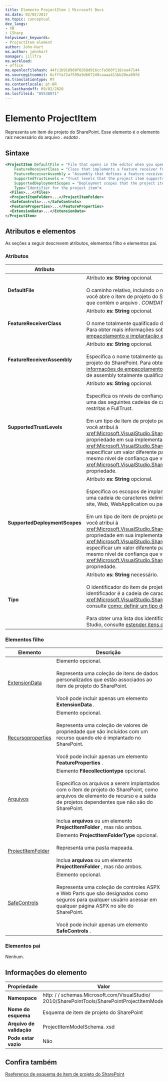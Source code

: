 ```yaml
---
title: Elemento ProjectItem | Microsoft Docs
ms.date: 02/02/2017
ms.topic: conceptual
dev_langs:
- VB
- CSharp
helpviewer_keywords:
- ProjectItem element
author: John-Hart
ms.author: johnhart
manager: jillfra
ms.workload:
- office
ms.openlocfilehash: 44fc1b918960f0268d916ccfa560f118cea47144
ms.sourcegitcommit: 6cfffa72af599a9d667249caaaa411bb28ea69fd
ms.translationtype: MT
ms.contentlocale: pt-BR
ms.lasthandoff: 09/02/2020
ms.locfileid: "85536871"
---
```

# <a name="projectitem-element"></a>Elemento ProjectItem
  Representa um item de projeto do SharePoint. Esse elemento é o elemento raiz necessário do arquivo *. esdata* .

## <a name="syntax"></a>Sintaxe

```xml
<ProjectItem DefaultFile = "File that opens in the editor when you open the project item"
    FeatureReceiverClass = "Class that implements a feature receiver for the project item"
    FeatureReceiverAssembly = "Assembly that defines a feature receiver for the project item"
    SupportedTrustLevels = "Trust levels that the project item supports"
    SupportedDeploymentScopes = "Deployment scopes that the project item supports"
    Type="Identifier for the project item">
  <Files>...</Files>
  <ProjectItemFolder>...</ProjectItemFolder>
  <SafeControls>...</SafeControls>
  <FeatureProperties>...</FeatureProperties>
  <ExtensionData>...</ExtensionData>
</ProjectItem>
```

## <a name="attributes-and-elements"></a>Atributos e elementos
 As seções a seguir descrevem atributos, elementos filho e elementos pai.

### <a name="attributes"></a>Atributos

|Atributo|Descrição|
|---------------|-----------------|
|**DefaultFile**|Atributo **xs: String** opcional.<br /><br /> O caminho relativo, incluindo o nome do arquivo, do arquivo que é aberto no editor do Visual Studio quando você abre o item de projeto do SharePoint no **Gerenciador de soluções**. O caminho é relativo a partir da pasta que contém o arquivo *. COMDATA* .|
|**FeatureReceiverClass**|Atributo **xs: String** opcional.<br /><br /> O nome totalmente qualificado de uma classe de receptor de recurso para este item de projeto do SharePoint. Para obter mais informações sobre os receptores de recursos, consulte [fornecer informações de empacotamento e implantação em itens de projeto](../sharepoint/providing-packaging-and-deployment-information-in-project-items.md).|
|**FeatureReceiverAssembly**|Atributo **xs: String** opcional.<br /><br /> Especifica o nome totalmente qualificado de um assembly que define um receptor de recurso para este item de projeto do SharePoint. Para obter mais informações sobre os receptores de recursos, consulte [fornecer informações de empacotamento e implantação em itens de projeto](../sharepoint/providing-packaging-and-deployment-information-in-project-items.md). Para obter mais informações sobre nomes de assembly totalmente qualificados, consulte [nomes de assembly](/dotnet/framework/app-domains/assembly-names).|
|**SupportedTrustLevels**|Atributo **xs: String** opcional.<br /><br /> Especifica os níveis de confiança aos quais esse item de projeto do SharePoint dá suporte. Esse valor pode ser uma das seguintes cadeias de caracteres: Sandboxed, FullTrust ou ALL. O valor All especifica ambas as áreas restritas e FullTrust.<br /><br /> Em um tipo de item de projeto personalizado do SharePoint, o valor desse atributo corresponde ao valor que você atribui à <xref:Microsoft.VisualStudio.SharePoint.ISharePointProjectItemTypeDefinition.SupportedTrustLevels%2A> propriedade em sua implementação do <xref:Microsoft.VisualStudio.SharePoint.ISharePointProjectItemTypeProvider.InitializeType%2A> método. Se você especificar um valor diferente para esse atributo, o Visual Studio substituirá o valor para que ele especifique o mesmo nível de confiança que você especificar na <xref:Microsoft.VisualStudio.SharePoint.ISharePointProjectItemTypeDefinition.SupportedTrustLevels%2A> propriedade.|
|**SupportedDeploymentScopes**|Atributo **xs: String** opcional.<br /><br /> Especifica os escopos de implantação aos quais esse item de projeto do SharePoint dá suporte. Esse valor é uma cadeia de caracteres delimitada por vírgula que consiste em uma ou mais das seguintes cadeias: Farm, site, Web, WebApplication ou pacote. Por exemplo: `Web, Site`<br /><br /> Em um tipo de item de projeto personalizado do SharePoint, o valor desse atributo corresponde ao valor que você atribui à <xref:Microsoft.VisualStudio.SharePoint.ISharePointProjectItemTypeDefinition.SupportedDeploymentScopes%2A> propriedade em sua implementação do <xref:Microsoft.VisualStudio.SharePoint.ISharePointProjectItemTypeProvider.InitializeType%2A> método. Se você especificar um valor diferente para esse atributo, o Visual Studio substituirá o valor para que ele especifique o mesmo nível de confiança que você especificar na <xref:Microsoft.VisualStudio.SharePoint.ISharePointProjectItemTypeDefinition.SupportedDeploymentScopes%2A> propriedade.|
|**Tipo**|Atributo **xs: String** necessário.<br /><br /> O identificador do item de projeto do SharePoint. Em um tipo de item de projeto personalizado do SharePoint, o identificador é a cadeia de caracteres que você passa para o <xref:Microsoft.VisualStudio.SharePoint.SharePointProjectItemTypeAttribute> . Para obter mais informações, consulte [como: definir um tipo de item de projeto do SharePoint](../sharepoint/how-to-define-a-sharepoint-project-item-type.md).<br /><br /> Para obter uma lista dos identificadores para os itens de projeto internos do SharePoint incluídos no Visual Studio, consulte [estender itens de projeto do SharePoint](../sharepoint/extending-sharepoint-project-items.md).|

### <a name="child-elements"></a>Elementos filho

|Elemento|Descrição|
|-------------|-----------------|
|[ExtensionData](../sharepoint/extensiondata-element.md)|Elemento opcional.<br /><br /> Representa uma coleção de itens de dados personalizados que estão associados ao item de projeto do SharePoint.<br /><br /> Você pode incluir apenas um elemento **ExtensionData** .|
|[Recursoproperties](../sharepoint/featureproperties-element.md)|Elemento opcional.<br /><br /> Representa uma coleção de valores de propriedade que são incluídos com um recurso quando ele é implantado no SharePoint.<br /><br /> Você pode incluir apenas um elemento **FeatureProperties** .|
|[Arquivos](../sharepoint/files-element.md)|Elemento **Filecollectiontype** opcional.<br /><br /> Especifica os arquivos a serem implantados com o item de projeto do SharePoint, como arquivos de elemento de recurso e a saída de projetos dependentes que não são do SharePoint.<br /><br /> Inclua **arquivos** ou um elemento **ProjectItemFolder** , mas não ambos.|
|[ProjectItemFolder](../sharepoint/projectitemfolder-element.md)|Elemento **ProjectItemFolderType** opcional.<br /><br /> Representa uma pasta mapeada.<br /><br /> Inclua **arquivos** ou um elemento **ProjectItemFolder** , mas não ambos.|
|[SafeControls](../sharepoint/safecontrols-element.md)|Elemento opcional.<br /><br /> Representa uma coleção de controles ASPX e Web Parts que são designados como seguros para qualquer usuário acessar em qualquer página ASPX no site do SharePoint.<br /><br /> Você pode incluir apenas um elemento **SafeControls** .|

### <a name="parent-elements"></a>Elementos pai
 Nenhum.

## <a name="element-information"></a>Informações do elemento

|Propriedade|Valor|
|-|-|
|**Namespace**|http: \/ \/ schemas.Microsoft.com/VisualStudio/<br>2010/SharePointTools/SharePointProjectItemModel|
|**Nome do esquema**|Esquema de item de projeto do SharePoint|
|**Arquivo de validação**|ProjectItemModelSchema. xsd|
|**Pode estar vazio**|Não|

## <a name="see-also"></a>Confira também
[Rseference de esquema de item de projeto do SharePoint](../sharepoint/sharepoint-project-item-schema-reference.md)
